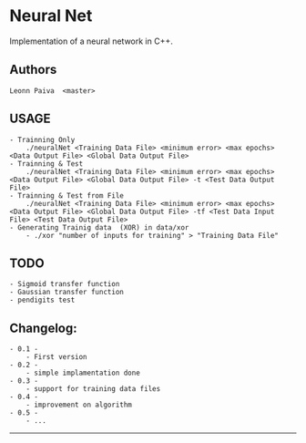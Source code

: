 Neural Net
==========
Implementation of a neural network in C++.

Authors
-------
	Leonn Paiva	 <master>

USAGE
-------
	- Trainning Only
		./neuralNet <Training Data File> <minimum error> <max epochs> <Data Output File> <Global Data Output File>
	- Trainning & Test
		./neuralNet <Training Data File> <minimum error> <max epochs> <Data Output File> <Global Data Output File> -t <Test Data Output File>
	- Trainning & Test from File
		./neuralNet <Training Data File> <minimum error> <max epochs> <Data Output File> <Global Data Output File> -tf <Test Data Input File> <Test Data Output File>
	- Generating Trainig data  (XOR) in data/xor
		- ./xor "number of inputs for training" > "Training Data File"

TODO
-------
	- Sigmoid transfer function
	- Gaussian transfer function
	- pendigits test


Changelog:
----------
	- 0.1 -
		- First version
	- 0.2 -
		- simple implamentation done
	- 0.3 -
		- support for training data files
	- 0.4 -
		- improvement on algorithm
	- 0.5 -
		- ...

---------


